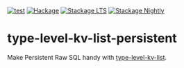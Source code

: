[![test](https://github.com/arowM/type-level-kv-list-persistent/actions/workflows/test.yaml/badge.svg)](https://github.com/arowM/type-level-kv-list-persistent/actions/workflows/test.yaml)
[![Hackage](https://img.shields.io/hackage/v/type-level-kv-list-persistent.svg)](https://hackage.haskell.org/package/type-level-kv-list-persistent)
[![Stackage LTS](http://stackage.org/package/type-level-kv-list-persistent/badge/lts)](http://stackage.org/lts/package/type-level-kv-list-persistent)
[![Stackage Nightly](http://stackage.org/package/type-level-kv-list-persistent/badge/nightly)](http://stackage.org/nightly/package/type-level-kv-list-persistent)

# type-level-kv-list-persistent

Make Persistent Raw SQL handy with [type-level-kv-list](https://hackage.haskell.org/package/type-level-kv-list).
